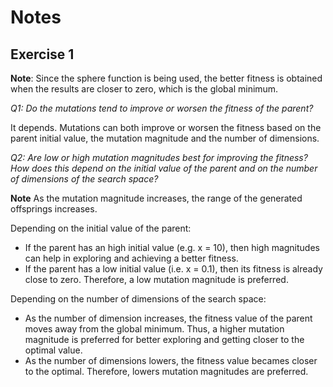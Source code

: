 # Notes

## Exercise 1

**Note**: Since the sphere function is being used, the better fitness is obtained when the results are closer to zero, which is the global minimum.

_Q1: Do the mutations tend to improve or worsen the fitness of the parent?_

It depends. Mutations can both improve or worsen the fitness based on the parent initial value, the mutation magnitude and the number of dimensions.

_Q2: Are low or high mutation magnitudes best for improving the fitness? How does this depend on the initial value of the parent and on the number of dimensions of the search space?_

**Note** As the mutation magnitude increases, the range of the generated offsprings increases. 

Depending on the initial value of the parent:
* If the parent has an high initial value (e.g. x = 10), then high magnitudes can help in exploring and achieving a better fitness.
* If the parent has a low initial value (i.e. x = 0.1), then its fitness is already close to zero. Therefore, a low mutation magnitude is preferred.

Depending on the number of dimensions of the search space:
* As the number of dimension increases, the fitness value of the parent moves away from the global minimum. Thus, a higher mutation magnitude is preferred for better exploring and getting closer to the optimal value.
* As the number of dimensions lowers, the fitness value becames closer to the optimal. Therefore, lowers mutation magnitudes are preferred.

